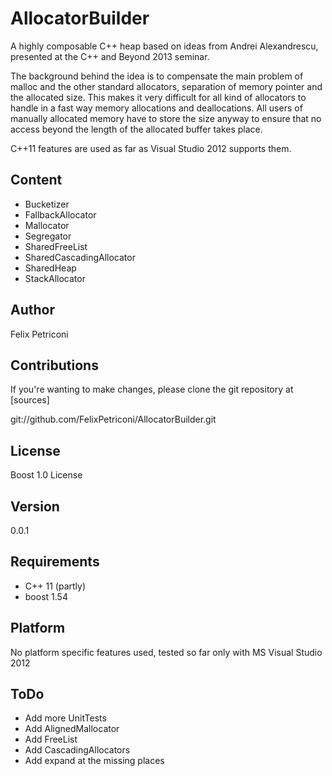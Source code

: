 AllocatorBuilder
================

A highly composable C++ heap based on ideas from Andrei Alexandrescu, presented at the C++ and Beyond 2013 seminar.

The background behind the idea is to compensate the main problem of malloc and the other standard allocators, separation of memory pointer and the allocated size. This makes it very difficult for all kind of allocators to handle in a fast way memory allocations and deallocations. All users of manually allocated memory have to store the size anyway to ensure that no access beyond the length of the allocated buffer takes place.

C++11 features are used as far as Visual Studio 2012 supports them.


Content
-------
  * Bucketizer
  * FallbackAllocator
  * Mallocator
  * Segregator
  * SharedFreeList
  * SharedCascadingAllocator
  * SharedHeap
  * StackAllocator
  

Author 
------
  Felix Petriconi
  

Contributions
-------------

If you're wanting to make changes, please clone the git repository at [sources]

git://github.com/FelixPetriconi/AllocatorBuilder.git

  
License
-------
  Boost 1.0 License


Version
-------
  0.0.1

Requirements
------------
  * C++ 11 (partly)
  * boost 1.54


Platform
--------
  No platform specific features used, tested so far only with MS Visual Studio 2012

ToDo
----
  * Add more UnitTests
  * Add AlignedMallocator
  * Add FreeList
  * Add CascadingAllocators
  * Add expand at the missing places


